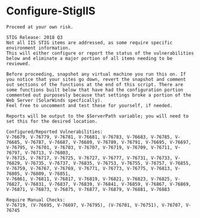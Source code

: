 # Configure-StigIIS    

    Proceed at your own risk.
    
    STIG Release: 2018 Q3
    Not all IIS STIG items are addressed, as some require specific environment information. 
    This will either configure or report the status of the vulnerabilities below and eliminate a major portion of all items needing to be reviewed.
    
    Before proceeding, snapshot any virtual machine you run this on. If you notice that your sites go down, revert the snapshot and comment out sections of the functions at the end of this script. There are some functions built below that have had the configuration portion commented out purposesly because that settings broke a portion of the Web Server (SolarWinds specfically).
    Feel free to uncomment and test these for yourself, if needed. 

    Reports will be output to the $ServerPath variable; you will need to set this for the desired location.

    Configured/Reported Vulnerabilities: 
    V-76679, V-76779, V-76781, V-76681, V-76783, V-76683, V-76785, V-76685, V-76787, V-76687, V-76689, V-76789, V-76791, V-76695, V-76697, V-76795, V-76701, V-76703, V-76707, V-76719, V-76709, V-76711, V-76797, V-76713, V-76803, 
    V-76715, V-76717, V-76725, V-76727, V-76777, V-76731, V-76733, V-76829, V-76735, V-76737, V-76835, V-76753, V-76755, V-76757, V-76855, V-76759, V-76767, V-76769, V-76771, V-76773, V-76775, V-76813, V-76805, V-76809, V-76851, 
    V-76861, V-76811, V-76817, V-76819, V-76821, V-76823, V-76825, V-76827, V-76831, V-76837, V-76839, V-76841, V-76859, V-76867, V-76869, V-76871, V-76873, V-76875, V-76877, V-76879, V-76881, V-76883

    Require Manual Checks:
    V-76719, (V-76695, V-76697, V-76795), (V-76701, V-76751), V-76707, V-76745
